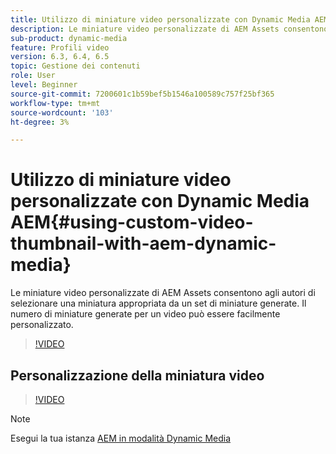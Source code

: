 ```yaml
---
title: Utilizzo di miniature video personalizzate con Dynamic Media AEM
description: Le miniature video personalizzate di AEM Assets consentono agli autori di selezionare una miniatura appropriata da un set di miniature generate. Il numero di miniature generate per un video può essere facilmente personalizzato.
sub-product: dynamic-media
feature: Profili video
version: 6.3, 6.4, 6.5
topic: Gestione dei contenuti
role: User
level: Beginner
source-git-commit: 7200601c1b59bef5b1546a100589c757f25bf365
workflow-type: tm+mt
source-wordcount: '103'
ht-degree: 3%

---
```



# Utilizzo di miniature video personalizzate con Dynamic Media AEM{#using-custom-video-thumbnail-with-aem-dynamic-media}

Le miniature video personalizzate di AEM Assets consentono agli autori di selezionare una miniatura appropriata da un set di miniature generate. Il numero di miniature generate per un video può essere facilmente personalizzato.

>[!VIDEO](https://video.tv.adobe.com/v/16467/?quality=9&learn=on)

## Personalizzazione della miniatura video

>[!VIDEO](https://video.tv.adobe.com/v/18867/)

>[!NOTE]
>
>Esegui la tua istanza [AEM in modalità Dynamic Media](https://experienceleague.adobe.com/docs/)